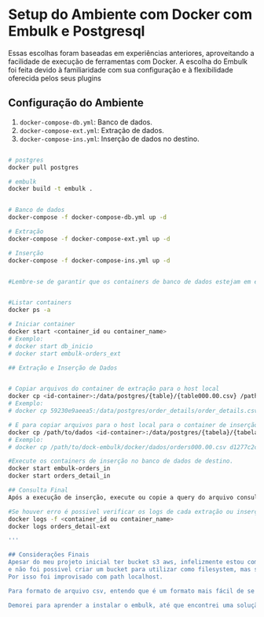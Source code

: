 # Setup do Ambiente com Docker com Embulk e Postgresql

Essas escolhas foram baseadas em experiências anteriores, aproveitando a facilidade de execução de ferramentas com Docker. A escolha do Embulk foi feita devido à familiaridade com sua configuração e à flexibilidade oferecida pelos seus plugins

## Configuração do Ambiente

1. `docker-compose-db.yml`: Banco de dados.
2. `docker-compose-ext.yml`: Extração de dados.
3. `docker-compose-ins.yml`: Inserção de dados no destino.

```bash

# postgres
docker pull postgres

# embulk
docker build -t embulk .


# Banco de dados
docker-compose -f docker-compose-db.yml up -d

# Extração
docker-compose -f docker-compose-ext.yml up -d

# Inserção
docker-compose -f docker-compose-ins.yml up -d


#Lembre-se de garantir que os containers de banco de dados estejam em execução antes dos containers Embulk.


#Listar containers
docker ps -a

# Iniciar container
docker start <container_id ou container_name>
# Exemplo:
# docker start db_inicio
# docker start embulk-orders_ext

## Extração e Inserção de Dados


# Copiar arquivos do container de extração para o host local
docker cp <id-container>:/data/postgres/{table}/{table000.00.csv} /path/to/dados
# Exemplo:
# docker cp 59230e9aeea5:/data/postgres/order_details/order_details.csv /path/to/dados

# E para copiar arquivos para o host local para o container de inserção:
docker cp /path/to/dados <id-container>:/data/postgres/{tabela}/{tabela.csv}
# Exemplo:
# docker cp /path/to/dock-embulk/docker/dados/orders000.00.csv d1277c2c4828:/data/postgres/orders/orders.csv

#Execute os containers de inserção no banco de dados de destino.
docker start embulk-orders_in
docker start orders_detail_in

## Consulta Final
Após a execução de inserção, execute ou copie a query do arquivo consulta-final.sql.

#Se houver erro é possivel verificar os logs de cada extração ou inserção
docker logs -f <container_id ou container_name>
docker logs orders_detail-ext

'''

## Considerações Finais
Apesar do meu projeto inicial ter bucket s3 aws, infelizmente estou com problemas na minha conta aws
e não foi possivel criar um bucket para utilizar como filesystem, mas se fosse possivel dá uma sugestão, recomendaria o bucket s3 para essa situação. 
Por isso foi improvisado com path localhost. 

Para formato de arquivo csv, entendo que é um formato mais fácil de se trabalha além de ser prático. 

Demorei para aprender a instalar o embulk, até que encontrei uma solução com docker. Em cima disso, aprendir a fazer as config.yml embulk e utilizei outros plugins para testes até chegar ao resultado atual. O tempo perdido dificultou para configurar o airflow e extrair os dados de todas as tabelas, além da minha máquina possuir uma configuração basica para o docker que atrapalhou para um funcionamente pleno, inclusive para uma extração de todas as tabelas. Em virtude disso, apenas fiz o necessário do resultado final e as tabelas que realmente importava para este teste.
